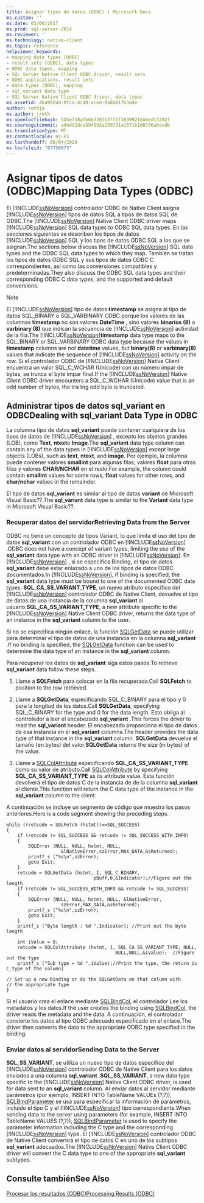 ```yaml
---
title: Asignar tipos de datos (ODBC) | Microsoft Docs
ms.custom: ''
ms.date: 03/06/2017
ms.prod: sql-server-2014
ms.reviewer: ''
ms.technology: native-client
ms.topic: reference
helpviewer_keywords:
- mapping data types [ODBC]
- result sets [ODBC], data types
- ODBC data types, mapping
- SQL Server Native Client ODBC driver, result sets
- ODBC applications, result sets
- data types [ODBC], mapping
- sql_variant data type
- SQL Server Native Client ODBC driver, data types
ms.assetid: 4ba0924d-9fca-4c48-aced-0a8d817b3dde
author: rothja
ms.author: jroth
ms.openlocfilehash: 545e738afb6b3283b2ff2f3830921da8ed13202f
ms.sourcegitcommit: ad4d92dce894592a259721a1571b1d8736abacdb
ms.translationtype: MT
ms.contentlocale: es-ES
ms.lasthandoff: 08/04/2020
ms.locfileid: "87750873"
---
```

# <a name="mapping-data-types-odbc"></a><span data-ttu-id="d8502-102">Asignar tipos de datos (ODBC)</span><span class="sxs-lookup"><span data-stu-id="d8502-102">Mapping Data Types (ODBC)</span></span>
  <span data-ttu-id="d8502-103">El [!INCLUDE[ssNoVersion](../../includes/ssnoversion-md.md)] controlador ODBC de Native Client asigna [!INCLUDE[ssNoVersion](../../includes/ssnoversion-md.md)] tipos de datos SQL a tipos de datos SQL de ODBC.</span><span class="sxs-lookup"><span data-stu-id="d8502-103">The [!INCLUDE[ssNoVersion](../../includes/ssnoversion-md.md)] Native Client ODBC driver maps [!INCLUDE[ssNoVersion](../../includes/ssnoversion-md.md)] SQL data types to ODBC SQL data types.</span></span> <span data-ttu-id="d8502-104">En las secciones siguientes se describen los tipos de datos [!INCLUDE[ssNoVersion](../../includes/ssnoversion-md.md)] SQL y los tipos de datos ODBC SQL a los que se asignan.</span><span class="sxs-lookup"><span data-stu-id="d8502-104">The sections below discuss the [!INCLUDE[ssNoVersion](../../includes/ssnoversion-md.md)] SQL data types and the ODBC SQL data types to which they map.</span></span> <span data-ttu-id="d8502-105">También se tratan los tipos de datos ODBC SQL y sus tipos de datos ODBC C correspondientes, así como las conversiones compatibles y predeterminadas.</span><span class="sxs-lookup"><span data-stu-id="d8502-105">They also discuss the ODBC SQL data types and their corresponding ODBC C data types, and the supported and default conversions.</span></span>  
  
> [!NOTE]  
>  <span data-ttu-id="d8502-106">El [!INCLUDE[ssNoVersion](../../includes/ssnoversion-md.md)] tipo de datos **timestamp** se asigna al tipo de datos SQL_BINARY o SQL_VARBINARY ODBC porque los valores de las columnas **timestamp** no son valores **DateTime** , sino valores **binarios (8)** o **varbinary (8)** que indican la secuencia de [!INCLUDE[ssNoVersion](../../includes/ssnoversion-md.md)] actividad de la fila.</span><span class="sxs-lookup"><span data-stu-id="d8502-106">The [!INCLUDE[ssNoVersion](../../includes/ssnoversion-md.md)]**timestamp** data type maps to the SQL_BINARY or SQL_VARBINARY ODBC data type because the values in **timestamp** columns are not **datetime** values, but **binary(8)** or **varbinary(8)** values that indicate the sequence of [!INCLUDE[ssNoVersion](../../includes/ssnoversion-md.md)] activity on the row.</span></span> <span data-ttu-id="d8502-107">Si el controlador ODBC de [!INCLUDE[ssNoVersion](../../includes/ssnoversion-md.md)] Native Client encuentra un valor SQL_C_WCHAR (Unicode) con un número impar de bytes, se trunca el byte impar final.</span><span class="sxs-lookup"><span data-stu-id="d8502-107">If the [!INCLUDE[ssNoVersion](../../includes/ssnoversion-md.md)] Native Client ODBC driver encounters a SQL_C_WCHAR (Unicode) value that is an odd number of bytes, the trailing odd byte is truncated.</span></span>  
  
## <a name="dealing-with-sql_variant-data-type-in-odbc"></a><span data-ttu-id="d8502-108">Administrar tipos de datos sql_variant en ODBC</span><span class="sxs-lookup"><span data-stu-id="d8502-108">Dealing with sql_variant Data Type in ODBC</span></span>  
 <span data-ttu-id="d8502-109">La columna tipo de datos **sql_variant** puede contener cualquiera de los tipos de datos de [!INCLUDE[ssNoVersion](../../includes/ssnoversion-md.md)] , excepto los objetos grandes (LOB), como **Text**, **ntext**e **Image**.</span><span class="sxs-lookup"><span data-stu-id="d8502-109">The **sql_variant** data type column can contain any of the data types in [!INCLUDE[ssNoVersion](../../includes/ssnoversion-md.md)] except large objects (LOBs), such as **text**, **ntext**, and **image**.</span></span> <span data-ttu-id="d8502-110">Por ejemplo, la columna puede contener valores **smallint** para algunas filas, valores **float** para otras filas y valores **CHAR/NCHAR** en el resto.</span><span class="sxs-lookup"><span data-stu-id="d8502-110">For example, the column could contain **smallint** values for some rows, **float** values for other rows, and **char/nchar** values in the remainder.</span></span>  
  
 <span data-ttu-id="d8502-111">El tipo de datos **sql_variant** es similar al tipo de datos **variant** de Microsoft Visual Basic??.</span><span class="sxs-lookup"><span data-stu-id="d8502-111">The **sql_variant** data type is similar to the **Variant** data type in Microsoft Visual Basic??.</span></span>  
  
### <a name="retrieving-data-from-the-server"></a><span data-ttu-id="d8502-112">Recuperar datos del servidor</span><span class="sxs-lookup"><span data-stu-id="d8502-112">Retrieving Data from the Server</span></span>  
 <span data-ttu-id="d8502-113">ODBC no tiene un concepto de tipos Variant, lo que limita el uso del tipo de datos **sql_variant** con un controlador ODBC en [!INCLUDE[ssNoVersion](../../includes/ssnoversion-md.md)] .</span><span class="sxs-lookup"><span data-stu-id="d8502-113">ODBC does not have a concept of variant types, limiting the use of the **sql_variant** data type with an ODBC driver in [!INCLUDE[ssNoVersion](../../includes/ssnoversion-md.md)].</span></span> <span data-ttu-id="d8502-114">En [!INCLUDE[ssNoVersion](../../includes/ssnoversion-md.md)] , si se especifica Binding, el tipo de datos **sql_variant** debe estar enlazado a uno de los tipos de datos ODBC documentados.</span><span class="sxs-lookup"><span data-stu-id="d8502-114">In [!INCLUDE[ssNoVersion](../../includes/ssnoversion-md.md)], if binding is specified, the **sql_variant** data type must be bound to one of the documented ODBC data types.</span></span> <span data-ttu-id="d8502-115">**SQL_CA_SS_VARIANT_TYPE**, un nuevo atributo específico del [!INCLUDE[ssNoVersion](../../includes/ssnoversion-md.md)] controlador ODBC de Native Client, devuelve el tipo de datos de una instancia de la columna **sql_variant** al usuario.</span><span class="sxs-lookup"><span data-stu-id="d8502-115">**SQL_CA_SS_VARIANT_TYPE**, a new attribute specific to the [!INCLUDE[ssNoVersion](../../includes/ssnoversion-md.md)] Native Client ODBC driver, returns the data type of an instance in the **sql_variant** column to the user.</span></span>  
  
 <span data-ttu-id="d8502-116">Si no se especifica ningún enlace, la función [SQLGetData](../native-client-odbc-api/sqlgetdata.md) se puede utilizar para determinar el tipo de datos de una instancia en la columna **sql_variant** .</span><span class="sxs-lookup"><span data-stu-id="d8502-116">If no binding is specified, the [SQLGetData](../native-client-odbc-api/sqlgetdata.md) function can be used to determine the data type of an instance in the **sql_variant** column.</span></span>  
  
 <span data-ttu-id="d8502-117">Para recuperar los datos de **sql_variant** siga estos pasos.</span><span class="sxs-lookup"><span data-stu-id="d8502-117">To retrieve **sql_variant** data follow these steps.</span></span>  
  
1.  <span data-ttu-id="d8502-118">Llame a **SQLFetch** para colocar en la fila recuperada.</span><span class="sxs-lookup"><span data-stu-id="d8502-118">Call **SQLFetch** to position to the row retrieved.</span></span>  
  
2.  <span data-ttu-id="d8502-119">Llame a **SQLGetData**, especificando SQL_C_BINARY para el tipo y 0 para la longitud de los datos.</span><span class="sxs-lookup"><span data-stu-id="d8502-119">Call **SQLGetData**, specifying SQL_C_BINARY for the type and 0 for the data length.</span></span> <span data-ttu-id="d8502-120">Esto obliga al controlador a leer el encabezado **sql_variant** .</span><span class="sxs-lookup"><span data-stu-id="d8502-120">This forces the driver to read the **sql_variant** header.</span></span> <span data-ttu-id="d8502-121">El encabezado proporciona el tipo de datos de esa instancia en el **sql_variant** columna.</span><span class="sxs-lookup"><span data-stu-id="d8502-121">The header provides the data type of that instance in the **sql_variant** column.</span></span> <span data-ttu-id="d8502-122">**SQLGetData** devuelve el tamaño (en bytes) del valor.</span><span class="sxs-lookup"><span data-stu-id="d8502-122">**SQLGetData** returns the size (in bytes) of the value.</span></span>  
  
3.  <span data-ttu-id="d8502-123">Llame a [SQLColAttribute](../native-client-odbc-api/sqlcolattribute.md) especificando **SQL_CA_SS_VARIANT_TYPE** como su valor de atributo.</span><span class="sxs-lookup"><span data-stu-id="d8502-123">Call [SQLColAttribute](../native-client-odbc-api/sqlcolattribute.md) by specifying **SQL_CA_SS_VARIANT_TYPE** as its attribute value.</span></span> <span data-ttu-id="d8502-124">Esta función devolverá el tipo de datos C de la instancia de de la columna **sql_variant** al cliente.</span><span class="sxs-lookup"><span data-stu-id="d8502-124">This function will return the C data type of the instance in the **sql_variant** column to the client.</span></span>  
  
 <span data-ttu-id="d8502-125">A continuación se incluye un segmento de código que muestra los pasos anteriores.</span><span class="sxs-lookup"><span data-stu-id="d8502-125">Here is a code segment showing the preceding steps.</span></span>  
  
```  
while ((retcode = SQLFetch (hstmt))==SQL_SUCCESS)  
{  
    if (retcode != SQL_SUCCESS && retcode != SQL_SUCCESS_WITH_INFO)  
    {  
        SQLError (NULL, NULL, hstmt, NULL,   
                    &lNativeError,szError,MAX_DATA,&sReturned);  
        printf_s ("%s\n",szError);  
        goto Exit;  
    }  
    retcode = SQLGetData (hstmt, 1, SQL_C_BINARY,   
                                pBuff,0,&Indicator);//Figure out the length  
    if (retcode != SQL_SUCCESS_WITH_INFO && retcode != SQL_SUCCESS)  
    {  
        SQLError (NULL, NULL, hstmt, NULL, &lNativeError,   
                    szError,MAX_DATA,&sReturned);  
        printf_s ("%s\n",szError);  
        goto Exit;  
    }  
    printf_s ("Byte length : %d ",Indicator); //Print out the byte length  
  
    int iValue = 0;  
    retcode = SQLColAttribute (hstmt, 1, SQL_CA_SS_VARIANT_TYPE, NULL,   
                                        NULL,NULL,&iValue);  //Figure out the type  
    printf_s ("Sub type = %d ",iValue);//Print the type, the return is C_type of the column]  
  
// Set up a new binding or do the SQLGetData on that column with   
// the appropriate type  
}  
```  
  
 <span data-ttu-id="d8502-126">Si el usuario crea el enlace mediante [SQLBindCol](../native-client-odbc-api/sqlbindcol.md), el controlador Lee los metadatos y los datos.</span><span class="sxs-lookup"><span data-stu-id="d8502-126">If the user creates the binding using [SQLBindCol](../native-client-odbc-api/sqlbindcol.md), the driver reads the metadata and the data.</span></span> <span data-ttu-id="d8502-127">A continuación, el controlador convierte los datos al tipo ODBC adecuado especificado en el enlace.</span><span class="sxs-lookup"><span data-stu-id="d8502-127">The driver then converts the data to the appropriate ODBC type specified in the binding.</span></span>  
  
### <a name="sending-data-to-the-server"></a><span data-ttu-id="d8502-128">Enviar datos al servidor</span><span class="sxs-lookup"><span data-stu-id="d8502-128">Sending Data to the Server</span></span>  
 <span data-ttu-id="d8502-129">**SQL_SS_VARIANT**, se utiliza un nuevo tipo de datos específico del [!INCLUDE[ssNoVersion](../../includes/ssnoversion-md.md)] controlador ODBC de Native Client para los datos enviados a una columna **sql_variant** .</span><span class="sxs-lookup"><span data-stu-id="d8502-129">**SQL_SS_VARIANT**, a new data type specific to the [!INCLUDE[ssNoVersion](../../includes/ssnoversion-md.md)] Native Client ODBC driver, is used for data sent to an **sql_variant** column.</span></span> <span data-ttu-id="d8502-130">Al enviar datos al servidor mediante parámetros (por ejemplo, INSERT INTO TableName VALUEs (?,?)), [SQLBindParameter](../native-client-odbc-api/sqlbindparameter.md) se usa para especificar la información de parámetros, incluido el tipo C y el [!INCLUDE[ssNoVersion](../../includes/ssnoversion-md.md)] tipo correspondiente.</span><span class="sxs-lookup"><span data-stu-id="d8502-130">When sending data to the server using parameters (for example, INSERT INTO TableName VALUES (?,?)), [SQLBindParameter](../native-client-odbc-api/sqlbindparameter.md) is used to specify the parameter information including the C type and the corresponding [!INCLUDE[ssNoVersion](../../includes/ssnoversion-md.md)] type.</span></span> <span data-ttu-id="d8502-131">El [!INCLUDE[ssNoVersion](../../includes/ssnoversion-md.md)] controlador ODBC de Native Client convertirá el tipo de datos C en uno de los subtipos **sql_variant** adecuados.</span><span class="sxs-lookup"><span data-stu-id="d8502-131">The [!INCLUDE[ssNoVersion](../../includes/ssnoversion-md.md)] Native Client ODBC driver will convert the C data type to one of the appropriate **sql_variant** subtypes.</span></span>  
  
## <a name="see-also"></a><span data-ttu-id="d8502-132">Consulte también</span><span class="sxs-lookup"><span data-stu-id="d8502-132">See Also</span></span>  
 [<span data-ttu-id="d8502-133">Procesar los resultados &#40;ODBC&#41;</span><span class="sxs-lookup"><span data-stu-id="d8502-133">Processing Results &#40;ODBC&#41;</span></span>](processing-results-odbc.md)  
  
  
